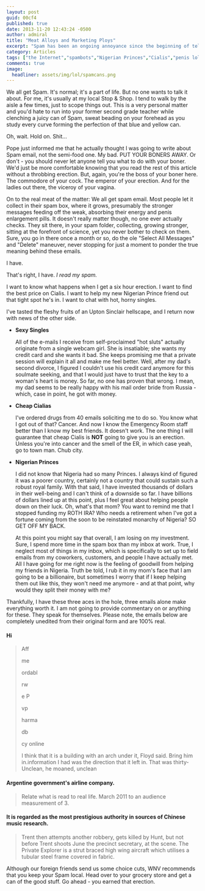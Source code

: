 ```yaml
---
layout: post
guid: 00cf4
published: true
date: 2013-11-20 12:43:24 -0500
author: admiral
title: "Meat Alloys and Marketing Ploys"
excerpt: "Spam has been an ongoing annoyance since the beginning of telecommunications. Be it via telemarketer, SMS, ad-ware or e-mails, that\'s not a lot you can do to avoid it. In a heroic recreation of the final scene from Independence Day, Admiral Rau hurls himself headlong into the belly of the beast. I don\'t have a good feeling about the outcome."
category: Articles
tags: ["the Internet","spambots","Nigerian Princes","Cialis","penis lol","email","Unclean he moaned","Spam","Russian mail order brides","horny singles in your area!","financial advice"]
comments: true 
image:
  headliner: assets/img/lol/spamcans.png
---
```


We all get Spam. It's normal; it's a part of life. But no one wants to talk it about. For me, it's usually at my local Stop & Shop. I tend to walk by the aisle a few times, just to scope things out. This is a very personal matter and you'd hate to run into your former second grade teacher while clenching a juicy can of Spam, sweat beading on your forehead as you study every curve forming the perfection of that blue and yellow can.

Oh, wait. Hold on. Shit...

Pope just informed me that he actually thought I was going to write about Spam email, not the semi-food one. My bad. PUT YOUR BONERS AWAY. Or don't - you should never let anyone tell you what to do with your boner. We'd just be more comfortable knowing that you read the rest of this article without a throbbing erection. But, again, you're the boss of your boner here. The commodore of your cock. The emperor of your erection. And for the ladies out there, the viceroy of your vagina.

On to the real meat of the matter: We all get spam email. Most people let it collect in their spam box, where it grows, presumably the stronger messages feeding off the weak, absorbing their energy and penis enlargement pills. It doesn't really matter though, no one ever actually checks. They sit there, in your spam folder, collecting, growing stronger, sitting at the forefront of science, yet you never bother to check on them. Sure, you go in there once a month or so, do the ole "Select All Messages" and "Delete" maneuver, never stopping for just a moment to ponder the true meaning behind these emails.

I have.

That's right, I have. _I read my spam._

I want to know what happens when I get a six hour erection. I want to find the best price on Cialis. I want to help my new Nigerian Prince friend out that tight spot he's in. I want to chat with hot, horny singles.

I've tasted the fleshy fruits of an Upton Sinclair hellscape, and I return now with news of the other side.

*   **Sexy Singles**
    
    All of the e-mails I receive from self-proclaimed "hot sluts" actually originate from a single webcam girl. She is insatiable; she wants my credit card and she wants it bad. She keeps promising me that a private session will explain it all and make me feel better. Well, after my dad's second divorce, I figured I couldn't use his credit card anymore for this soulmate seeking, and that I would just have to trust that the key to a woman's heart is money. So far, no one has proven that wrong. I mean, my dad seems to be really happy with his mail order bride from Russia - which, case in point, he got with money.
    
*   **Cheap Cialias**
    
    I've ordered drugs from 40 emails soliciting me to do so. You know what I got out of that? Cancer. And now I know the Emergency Room staff better than I know my best friends. It doesn't work. The one thing I will guarantee that cheap Cialis is **NOT** going to give you is an erection. Unless you're into cancer and the smell of the ER, in which case yeah, go to town man. Chub city.
    
*   **Nigerian Princes**
    
    I did not know that Nigeria had so many Princes. I always kind of figured it was a poorer country, certainly not a country that could sustain such a robust royal family. With that said, I have invested thousands of dollars in their well-being and I can't think of a downside so far. I have billions of dollars lined up at this point, plus I feel great about helping people down on their luck. Oh, what's that mom? You want to remind me that I stopped funding my ROTH IRA? Who needs a retirement when I've got a fortune coming from the soon to be reinstated monarchy of Nigeria? SO GET OFF MY BACK.
    
    At this point you might say that overall, I am losing on my investment. Sure, I spend more time in the spam box than my inbox at work. True, I neglect most of things in my inbox, which is specifically to set up to field emails from my coworkers, customers, and people I have actually met. All I have going for me right now is the feeling of goodwill from helping my friends in Nigeria. Truth be told, I rub it in my mom's face that I am going to be a billionaire, but sometimes I worry that if I keep helping them out like this, they won't need me anymore - and at that point, why would they split their money with me?
    

Thankfully, I have these three aces in the hole, three emails alone make everything worth it. I am not going to provide commentary on or anything for these. They speak for themselves. Please note, the emails below are completely unedited from their original form and are 100% real.

#### Hi

> Aff
> 
> me
> 
> ordabl
> 
> rw
> 
> e P
> 
> vp
> 
> harma
> 
> db
> 
> cy online
> 
> I think that it is a building with an arch under it, Floyd said. Bring him in.information I had was the direction that it left in. That was thirty- Unclean, he moaned, unclean

#### Argentine government's airline company.

> Relate what is read to real life. March 2011 to an audience measurement of 3.

#### It is regarded as the most prestigious authority in sources of Chinese music research.

> Trent then attempts another robbery, gets killed by Hunt, but not before Trent shoots June the precinct secretary, at the scene. The Private Explorer is a strut braced high wing aircraft which utilises a tubular steel frame covered in fabric.

Although our foreign friends send us some choice cuts, WNV recommends that you keep your Spam local. Head over to your grocery store and get a can of the good stuff. Go ahead - you earned that erection.